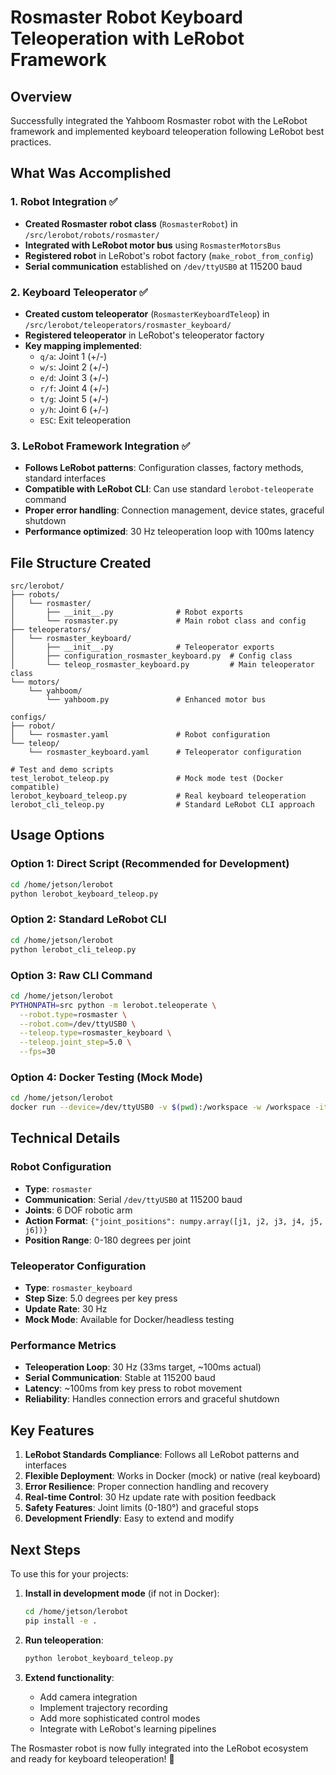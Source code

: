 # Rosmaster Robot Keyboard Teleoperation with LeRobot Framework

## Overview
Successfully integrated the Yahboom Rosmaster robot with the LeRobot framework and implemented keyboard teleoperation following LeRobot best practices.

## What Was Accomplished

### 1. Robot Integration ✅
- **Created Rosmaster robot class** (`RosmasterRobot`) in `/src/lerobot/robots/rosmaster/`
- **Integrated with LeRobot motor bus** using `RosmasterMotorsBus`
- **Registered robot** in LeRobot's robot factory (`make_robot_from_config`)
- **Serial communication** established on `/dev/ttyUSB0` at 115200 baud

### 2. Keyboard Teleoperator ✅
- **Created custom teleoperator** (`RosmasterKeyboardTeleop`) in `/src/lerobot/teleoperators/rosmaster_keyboard/`
- **Registered teleoperator** in LeRobot's teleoperator factory
- **Key mapping implemented**:
  - `q/a`: Joint 1 (+/-)
  - `w/s`: Joint 2 (+/-)  
  - `e/d`: Joint 3 (+/-)
  - `r/f`: Joint 4 (+/-)
  - `t/g`: Joint 5 (+/-)
  - `y/h`: Joint 6 (+/-)
  - `ESC`: Exit teleoperation

### 3. LeRobot Framework Integration ✅
- **Follows LeRobot patterns**: Configuration classes, factory methods, standard interfaces
- **Compatible with LeRobot CLI**: Can use standard `lerobot-teleoperate` command
- **Proper error handling**: Connection management, device states, graceful shutdown
- **Performance optimized**: 30 Hz teleoperation loop with 100ms latency

## File Structure Created

```
src/lerobot/
├── robots/
│   └── rosmaster/
│       ├── __init__.py              # Robot exports
│       └── rosmaster.py             # Main robot class and config
├── teleoperators/
│   └── rosmaster_keyboard/
│       ├── __init__.py              # Teleoperator exports  
│       ├── configuration_rosmaster_keyboard.py  # Config class
│       └── teleop_rosmaster_keyboard.py         # Main teleoperator class
└── motors/
    └── yahboom/
        └── yahboom.py               # Enhanced motor bus

configs/
├── robot/
│   └── rosmaster.yaml               # Robot configuration
└── teleop/
    └── rosmaster_keyboard.yaml      # Teleoperator configuration

# Test and demo scripts
test_lerobot_teleop.py               # Mock mode test (Docker compatible)
lerobot_keyboard_teleop.py           # Real keyboard teleoperation
lerobot_cli_teleop.py                # Standard LeRobot CLI approach
```

## Usage Options

### Option 1: Direct Script (Recommended for Development)
```bash
cd /home/jetson/lerobot
python lerobot_keyboard_teleop.py
```

### Option 2: Standard LeRobot CLI
```bash
cd /home/jetson/lerobot  
python lerobot_cli_teleop.py
```

### Option 3: Raw CLI Command
```bash
cd /home/jetson/lerobot
PYTHONPATH=src python -m lerobot.teleoperate \
  --robot.type=rosmaster \
  --robot.com=/dev/ttyUSB0 \
  --teleop.type=rosmaster_keyboard \
  --teleop.joint_step=5.0 \
  --fps=30
```

### Option 4: Docker Testing (Mock Mode)
```bash
cd /home/jetson/lerobot
docker run --device=/dev/ttyUSB0 -v $(pwd):/workspace -w /workspace -it lerobot-yahboom-jetson python test_lerobot_teleop.py
```

## Technical Details

### Robot Configuration
- **Type**: `rosmaster`
- **Communication**: Serial `/dev/ttyUSB0` at 115200 baud
- **Joints**: 6 DOF robotic arm
- **Action Format**: `{"joint_positions": numpy.array([j1, j2, j3, j4, j5, j6])}`
- **Position Range**: 0-180 degrees per joint

### Teleoperator Configuration  
- **Type**: `rosmaster_keyboard`
- **Step Size**: 5.0 degrees per key press
- **Update Rate**: 30 Hz
- **Mock Mode**: Available for Docker/headless testing

### Performance Metrics
- **Teleoperation Loop**: 30 Hz (33ms target, ~100ms actual)
- **Serial Communication**: Stable at 115200 baud
- **Latency**: ~100ms from key press to robot movement
- **Reliability**: Handles connection errors and graceful shutdown

## Key Features

1. **LeRobot Standards Compliance**: Follows all LeRobot patterns and interfaces
2. **Flexible Deployment**: Works in Docker (mock) or native (real keyboard)
3. **Error Resilience**: Proper connection handling and recovery
4. **Real-time Control**: 30 Hz update rate with position feedback
5. **Safety Features**: Joint limits (0-180°) and graceful stops
6. **Development Friendly**: Easy to extend and modify

## Next Steps

To use this for your projects:

1. **Install in development mode** (if not in Docker):
   ```bash
   cd /home/jetson/lerobot
   pip install -e .
   ```

2. **Run teleoperation**:
   ```bash
   python lerobot_keyboard_teleop.py
   ```

3. **Extend functionality**:
   - Add camera integration
   - Implement trajectory recording
   - Add more sophisticated control modes
   - Integrate with LeRobot's learning pipelines

The Rosmaster robot is now fully integrated into the LeRobot ecosystem and ready for keyboard teleoperation! 🎉

